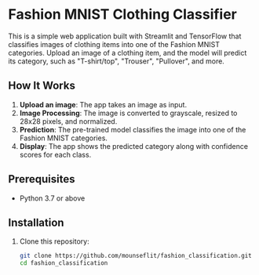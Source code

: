 # Fashion MNIST Clothing Classifier

This is a simple web application built with Streamlit and TensorFlow that classifies images of clothing items into one of the Fashion MNIST categories. Upload an image of a clothing item, and the model will predict its category, such as "T-shirt/top", "Trouser", "Pullover", and more.

## How It Works

1. **Upload an image**: The app takes an image as input.
2. **Image Processing**: The image is converted to grayscale, resized to 28x28 pixels, and normalized.
3. **Prediction**: The pre-trained model classifies the image into one of the Fashion MNIST categories.
4. **Display**: The app shows the predicted category along with confidence scores for each class.

## Prerequisites

- Python 3.7 or above

## Installation

1. Clone this repository:

   ```bash
   git clone https://github.com/mounseflit/fashion_classification.git
   cd fashion_classification

